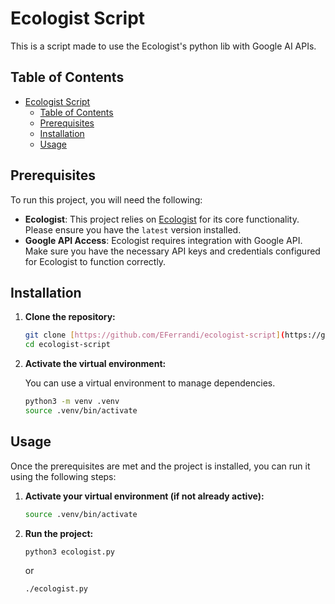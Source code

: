 # Ecologist Script

This is a script made to use the Ecologist's python lib with Google AI APIs.

## Table of Contents

- [Ecologist Script](#ecologist-script)
  - [Table of Contents](#table-of-contents)
  - [Prerequisites](#prerequisites)
  - [Installation](#installation)
  - [Usage](#usage)

## Prerequisites

To run this project, you will need the following:

* **Ecologist**: This project relies on [Ecologist](https://ecologits.ai/latest/) for its core functionality. Please ensure you have the `latest` version installed.
* **Google API Access**: Ecologist requires integration with Google API. Make sure you have the necessary API keys and credentials configured for Ecologist to function correctly.

## Installation

1.  **Clone the repository:**

    ```bash
    git clone [https://github.com/EFerrandi/ecologist-script](https://github.com/EFerrandi/ecologist-script)
    cd ecologist-script
    ```

2.  **Activate the virtual environment:**

    You can use a virtual environment to manage dependencies.

    ```bash
    python3 -m venv .venv
    source .venv/bin/activate
    ```

## Usage

Once the prerequisites are met and the project is installed, you can run it using the following steps:

1.  **Activate your virtual environment (if not already active):**

    ```bash
    source .venv/bin/activate
    ```

2.  **Run the project:**

    ```bash
    python3 ecologist.py
    ```
    or
    ```bash
    ./ecologist.py
    ```